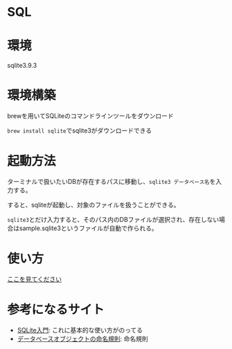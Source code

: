 # SQL

# 環境
sqlite3.9.3

# 環境構築
brewを用いてSQLiteのコマンドラインツールをダウンロード

`brew install sqlite`でsqlite3がダウンロードできる

# 起動方法
ターミナルで扱いたいDBが存在するパスに移動し、`sqlite3 データベース名`を入力する。

すると、sqliteが起動し、対象のファイルを扱うことができる。

`sqlite3`とだけ入力すると、そのパス内のDBファイルが選択され、存在しない場合はsample.sqlite3というファイルが自動で作られる。

# 使い方
[ここを見てください](Howto.md)

# 参考になるサイト
* [SQLite入門](https://www.javadrive.jp/sqlite/): これに基本的な使い方がのってる
* [データベースオブジェクトの命名規則](https://qiita.com/genzouw/items/35022fa96c120e67c637): 命名規則

